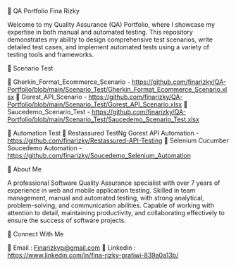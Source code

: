 📍 QA Portfolio Fina Rizky

Welcome to my Quality Assurance (QA) Portfolio, where I showcase my expertise in both manual and automated testing. This repository demonstrates my ability to design comprehensive test scenarios, write detailed test cases, and implement automated tests using a variety of testing tools and frameworks.


🔶 Scenario Test

📝 Gherkin_Format_Ecommerce_Scenario - https://github.com/finarizky/QA-Portfolio/blob/main/Scenario_Test/Gherkin_Format_Ecommerce_Scenario.xlsx
📝 Gorest_API_Scenario - https://github.com/finarizky/QA-Portfolio/blob/main/Scenario_Test/Gorest_API_Scenario.xlsx
📝 Saucedemo_Scenario_Test - https://github.com/finarizky/QA-Portfolio/blob/main/Scenario_Test/Saucedemo_Scenario_Test.xlsx

🔶 Automation Test
📝 Restassured TestNg Gorest API Automation - https://github.com/finarizky/Restassured-API-Testing
📝 Selenium Cucumber Soucedemo Automation - https://github.com/finarizky/Soucedemo_Selenium_Automation


🪪 About Me

A professional Software Quality Assurance specialist with over 7 years of experience in web and mobile application testing. Skilled in team management, manual and automated testing, with strong analytical, problem-solving, and communication abilities. Capable of working with attention to detail, maintaining productivity, and collaborating effectively to ensure the success of software projects.


📢 Connect With Me

📧 Email : Finarizkyp@gmail.com
💼 Linkedin : https://www.linkedin.com/in/fina-rizky-pratiwi-839a0a13b/
